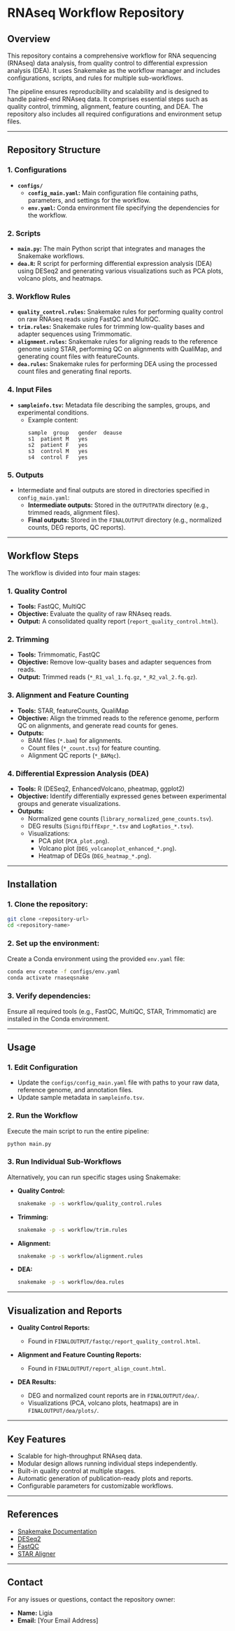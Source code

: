 # RNAseq Workflow Repository

## **Overview**
This repository contains a comprehensive workflow for RNA sequencing (RNAseq) data analysis, from quality control to differential expression analysis (DEA). It uses Snakemake as the workflow manager and includes configurations, scripts, and rules for multiple sub-workflows.

The pipeline ensures reproducibility and scalability and is designed to handle paired-end RNAseq data. It comprises essential steps such as quality control, trimming, alignment, feature counting, and DEA. The repository also includes all required configurations and environment setup files.

---

## **Repository Structure**
### **1. Configurations**
- **`configs/`**
  - **`config_main.yaml`:** Main configuration file containing paths, parameters, and settings for the workflow.
  - **`env.yaml`:** Conda environment file specifying the dependencies for the workflow.

### **2. Scripts**
- **`main.py`:** The main Python script that integrates and manages the Snakemake workflows.
- **`dea.R`:** R script for performing differential expression analysis (DEA) using DESeq2 and generating various visualizations such as PCA plots, volcano plots, and heatmaps.

### **3. Workflow Rules**
- **`quality_control.rules`:** Snakemake rules for performing quality control on raw RNAseq reads using FastQC and MultiQC.
- **`trim.rules`:** Snakemake rules for trimming low-quality bases and adapter sequences using Trimmomatic.
- **`alignment.rules`:** Snakemake rules for aligning reads to the reference genome using STAR, performing QC on alignments with QualiMap, and generating count files with featureCounts.
- **`dea.rules`:** Snakemake rules for performing DEA using the processed count files and generating final reports.

### **4. Input Files**
- **`sampleinfo.tsv`:** Metadata file describing the samples, groups, and experimental conditions.
  - Example content:
    ```
    sample	group	gender	deause
    s1	patient	M	yes
    s2	patient	F	yes
    s3	control	M	yes
    s4	control	F	yes
    ```

### **5. Outputs**
- Intermediate and final outputs are stored in directories specified in `config_main.yaml`:
  - **Intermediate outputs:** Stored in the `OUTPUTPATH` directory (e.g., trimmed reads, alignment files).
  - **Final outputs:** Stored in the `FINALOUTPUT` directory (e.g., normalized counts, DEG reports, QC reports).

---

## **Workflow Steps**
The workflow is divided into four main stages:

### 1. **Quality Control**
   - **Tools:** FastQC, MultiQC
   - **Objective:** Evaluate the quality of raw RNAseq reads.
   - **Output:** A consolidated quality report (`report_quality_control.html`).

### 2. **Trimming**
   - **Tools:** Trimmomatic, FastQC
   - **Objective:** Remove low-quality bases and adapter sequences from reads.
   - **Output:** Trimmed reads (`*_R1_val_1.fq.gz`, `*_R2_val_2.fq.gz`).

### 3. **Alignment and Feature Counting**
   - **Tools:** STAR, featureCounts, QualiMap
   - **Objective:** Align the trimmed reads to the reference genome, perform QC on alignments, and generate read counts for genes.
   - **Outputs:**
     - BAM files (`*.bam`) for alignments.
     - Count files (`*_count.tsv`) for feature counting.
     - Alignment QC reports (`*_BAMqc`).

### 4. **Differential Expression Analysis (DEA)**
   - **Tools:** R (DESeq2, EnhancedVolcano, pheatmap, ggplot2)
   - **Objective:** Identify differentially expressed genes between experimental groups and generate visualizations.
   - **Outputs:**
     - Normalized gene counts (`library_normalized_gene_counts.tsv`).
     - DEG results (`SignifDiffExpr_*.tsv` and `LogRatios_*.tsv`).
     - Visualizations:
       - PCA plot (`PCA_plot.png`).
       - Volcano plot (`DEG_volcanoplot_enhanced_*.png`).
       - Heatmap of DEGs (`DEG_heatmap_*.png`).

---

## **Installation**

### 1. Clone the repository:
```bash
git clone <repository-url>
cd <repository-name>
```

### 2. Set up the environment:
Create a Conda environment using the provided `env.yaml` file:
```bash
conda env create -f configs/env.yaml
conda activate rnaseqsnake
```

### 3. Verify dependencies:
Ensure all required tools (e.g., FastQC, MultiQC, STAR, Trimmomatic) are installed in the Conda environment.

---

## **Usage**

### 1. **Edit Configuration**
- Update the `configs/config_main.yaml` file with paths to your raw data, reference genome, and annotation files.
- Update sample metadata in `sampleinfo.tsv`.

### 2. **Run the Workflow**
Execute the main script to run the entire pipeline:
```bash
python main.py
```

### 3. **Run Individual Sub-Workflows**
Alternatively, you can run specific stages using Snakemake:
- **Quality Control:**
  ```bash
  snakemake -p -s workflow/quality_control.rules
  ```
- **Trimming:**
  ```bash
  snakemake -p -s workflow/trim.rules
  ```
- **Alignment:**
  ```bash
  snakemake -p -s workflow/alignment.rules
  ```
- **DEA:**
  ```bash
  snakemake -p -s workflow/dea.rules
  ```

---

## **Visualization and Reports**
- **Quality Control Reports:** 
  - Found in `FINALOUTPUT/fastqc/report_quality_control.html`.

- **Alignment and Feature Counting Reports:** 
  - Found in `FINALOUTPUT/report_align_count.html`.

- **DEA Results:**
  - DEG and normalized count reports are in `FINALOUTPUT/dea/`.
  - Visualizations (PCA, volcano plots, heatmaps) are in `FINALOUTPUT/dea/plots/`.

---

## **Key Features**
- Scalable for high-throughput RNAseq data.
- Modular design allows running individual steps independently.
- Built-in quality control at multiple stages.
- Automatic generation of publication-ready plots and reports.
- Configurable parameters for customizable workflows.

---

## **References**
- [Snakemake Documentation](https://snakemake.readthedocs.io)
- [DESeq2](https://bioconductor.org/packages/release/bioc/html/DESeq2.html)
- [FastQC](https://www.bioinformatics.babraham.ac.uk/projects/fastqc/)
- [STAR Aligner](https://github.com/alexdobin/STAR)

---

## **Contact**
For any issues or questions, contact the repository owner:
- **Name:** Ligia
- **Email:** [Your Email Address]
